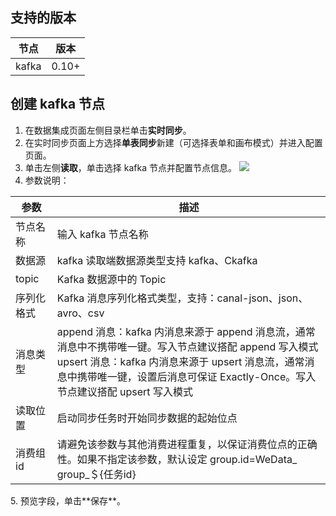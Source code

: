 ## 支持的版本

| 节点 | 版本 | 
|---------|---------|
|kafka	|0.10+|

## 创建 kafka 节点
1. 在数据集成页面左侧目录栏单击**实时同步**。
2. 在实时同步页面上方选择**单表同步**新建（可选择表单和画布模式）并进入配置页面。
3. 单击左侧**读取**，单击选择 kafka 节点并配置节点信息。
![](https://qcloudimg.tencent-cloud.cn/raw/6beb9ff521c0e55386140d93bce5ae19.png)
4. 参数说明：
<table>
<thead>
<tr>
<th>参数</th>
<th>描述</th>
</tr>
</thead>
<tbody><tr>
<td>节点名称</td>
<td>输入 kafka 节点名称</td>
</tr>
<tr>
<td>数据源</td>
<td>kafka 读取端数据源类型支持 kafka、Ckafka</td>
</tr>
<tr>
<td>topic</td>
<td>Kafka 数据源中的 Topic</td>
</tr>
<tr>
<td>序列化格式</td>
<td>Kafka 消息序列化格式类型，支持：canal-json、json、avro、csv</td>
</tr>
<tr>
<td>消息类型</td>
<td>append 消息：kafka 内消息来源于 append 消息流，通常消息中不携带唯一键。写入节点建议搭配 append 写入模式<br>upsert 消息：kafka 内消息来源于 upsert 消息流，通常消息中携带唯一键，设置后消息可保证 Exactly-Once。写入节点建议搭配 upsert 写入模式</td>
</tr>
<tr>
<td>读取位置</td>
<td>启动同步任务时开始同步数据的起始位点</td>
</tr>
<tr>
<td>消费组 id</td>
<td>请避免该参数与其他消费进程重复，以保证消费位点的正确性。如果不指定该参数，默认设定 group.id=WeData_ group_＄{任务id}</td>
</tr>
</tbody></table>
5. 预览字段，单击**保存**。

